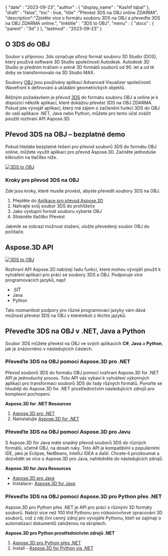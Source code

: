 {
  "date" : "2023-09-23",
  "author" : {
    "display_name" : "Kashif Iqbal"
},
  "draft" : "false",
  "toc" : true,
  "title" :"Převést 3DS na OBJ online ZDARMA",
  "description":"Zjistěte více o formátu souboru 3DS na OBJ a převeďte 3DS na OBJ ZDARMA online.",
  "linktitle" : "3DS to OBJ",
  "menu" : {
    "docs" : {
      "parent" : "3d"
}
},
  "lastmod" : "2023-09-23"
}

## O 3DS do OBJ

Soubor s příponou .3ds označuje síťový formát souboru 3D Studio (DOS), který používá software 3D Studio společnosti Autodesk. Autodesk 3D Studio je předním hráčem v aréně 3D formátů souborů od 90. let a od té doby se transformovalo na 3D Studio MAX.

Soubory [OBJ](/cs/3d/obj/) jsou používány aplikací Advanced Visualizer společnosti Wavefront k definování a ukládání geometrických objektů.

Běžným požadavkem je převod [3DS](/cs/3d/3ds/) do formátu souboru OBJ a online je k dispozici několik aplikací, které dokážou převést 3DS na OBJ ZDARMA. Pokud jste vývojář aplikací, který má zájem o začlenění funkcí 3DS do OBJ do vaší aplikace .NET, Java nebo Python, můžete pro tento účel zvážit použití rozhraní API Aspose.3D.

## Převod 3DS na OBJ – bezplatné demo

Pokud hledáte bezplatné řešení pro převod souborů 3DS do formátu OBJ online, můžete využít aplikaci pro převod Aspose.3D. Začněte jednoduše kliknutím na tlačítko níže.

[![3DS to OBJ](../3ds-to-obj.png)](https://products.aspose.app/3d/conversion/3ds-to-obj)

### Kroky pro převod 3DS na OBJ

Zde jsou kroky, které musíte provést, abyste převedli soubory 3DS na OBJ.

1. Přejděte do [Aplikace pro převod Aspose.3D](https://products.aspose.app/3d/conversion/3DS-to-obj)
1. Nahrajte svůj soubor 3DS do prohlížeče
1. Jako výstupní formát souboru vyberte OBJ
1. Stiskněte tlačítko Převést

Jakmile se zobrazí možnost stažení, uložte převedený soubor OBJ do počítače.

## Aspose.3D API

[![3DS to OBJ](../try-aspose-3d.png)](https://products.aspose.com/3d/)

Rozhraní API Aspose.3D nabízejí řadu funkcí, které mohou vývojáři použít k vytváření aplikací pro práci se soubory 3DS a OBJ. Podporuje více programovacích jazyků, např.

* .SÍŤ
* Java
* Python

Tato rozmanitost podpory pro různé programovací jazyky vám dává možnost převést 3DS na OBJ v kterémkoli z těchto jazyků.

## Převeďte 3DS na OBJ v .NET, Java a Python

Soubor 3DS můžete převést na OBJ ve svých aplikacích **C#**, **Java** a **Python**, jak je znázorněno v následujících částech.

### Převeďte 3DS na OBJ pomocí Aspose.3D pro .NET

Převod souborů 3DS do formátu OBJ pomocí rozhraní Aspose.3D for .NET API je jednoduchý proces. Toto API vás vybaví k vytváření výkonných aplikací pro transformaci souborů 3DS do řady různých formátů. Ponořte se hlouběji do Aspose.3D for .NET prostřednictvím následujících zdrojů pro komplexní pochopení.

**Aspose.3D for .NET Resources**

1. [Aspose.3D pro .NET](https://products.aspose.com/3d/net/)
1. Nainstalujte [Aspose.3D for .NET](https://docs.aspose.com/3d/net/installation/)

### Převeďte 3DS na OBJ pomocí Aspose.3D pro Javu

S Aspose.3D for Java máte snadný převod souborů 3DS do různých formátů, včetně OBJ, na dosah ruky. Toto API je kompatibilní s populárními IDE, jako je Eclipse, NetBeans, IntelliJ IDEA a další. Chcete-li prozkoumat a dozvědět se více o Aspose.3D pro Java, nahlédněte do následujících zdrojů.

**Aspose.3D for Java Resources**

* [Aspose.3D pro Java](https://products.aspose.com/3d/java/)
* Instalace- [Aspose.3D for Java](https://docs.aspose.com/3d/java/installation/)

### Převeďte 3DS na OBJ pomocí Aspose.3D pro Python přes .NET

Aspose.3D pro Python přes .NET je API pro práci s různými 3D formáty souborů. Nabízí více než 100 tříd Pythonu pro nízkoúrovňové zpracování 3D souborů, což z něj činí cenný zdroj pro vývojáře Pythonu, kteří se zajímají o automatizaci dokumentů založenou na skriptech.

**Aspose.3D pro Python prostřednictvím zdrojů .NET**

1. [Aspose.3D pro Python přes .NET](https://products.aspose.com/3d/python-net/)
1. Install - [Aspose.3D for Python via .NET](https://releases.aspose.com/3d/python-net/)
